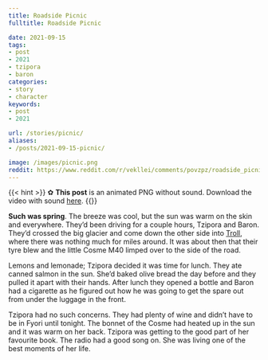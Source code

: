 ```yaml
---
title: Roadside Picnic
fulltitle: Roadside Picnic

date: 2021-09-15
tags:
- post
- 2021
- tzipora
- baron
categories:
- story
- character
keywords:
- post
- 2021

url: /stories/picnic/
aliases:
- /posts/2021-09-15-picnic/

image: /images/picnic.png
reddit: https://www.reddit.com/r/vekllei/comments/povzpz/roadside_picnic/
---
```


{{< hint >}}
✿ **This post** is an animated PNG without sound. Download the video with sound [here](/images/picnic.mov). 
{{</hint>}}

**Such was spring**. The breeze was cool, but the sun was warm on the skin and everywhere. They’d been driving for a couple hours, Tzipora and Baron. They’d crossed the big glacier and come down the other side into [Troll](/factbook/landscape/boroughs/troll/), where there was nothing much for miles around. It was about then that their tyre blew and the little Cosme M40 limped over to the side of the road.

Lemons and lemonade; Tzipora decided it was time for lunch. They ate canned salmon in the sun. She’d baked olive bread the day before and they pulled it apart with their hands. After lunch they opened a bottle and Baron had a cigarette as he figured out how he was going to get the spare out from under the luggage in the front.

Tzipora had no such concerns. They had plenty of wine and didn’t have to be in Fyori until tonight. The bonnet of the Cosme had heated up in the sun and it was warm on her back. Tzipora was getting to the good part of her favourite book. The radio had a good song on. She was living one of the best moments of her life.
